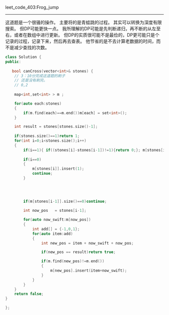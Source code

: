 leet_code_403:Frog_jump

---
这道题是一个很骚的操作。
主要将的是青蛙跳的过程。
其实可以转换为深度有限搜索。
但DP可能更快一点。
我所理解的DP可能是先判断递归，再不断的从左至右，或者在数组中进行更新。
但DP的实质很可能不是最俭的，DP更可能只是个记录的过程，记录下来，然后再去查表。
他节省的是不去计算老数据的时间，而不是减少查找的次数。

```C++
class Solution {
public:
        
   bool canCross(vector<int>& stones) {
    // 3：10分完成这道题的刷子
    // 还是没有刷完。
    // 0,2 
       
    map<int,set<int> > m ;

    for(auto each:stones)
    {
        if(m.find(each)==m.end())m[each] = set<int>();
    }

    int result = stones[stones.size()-1];
       
    if(stones.size()==1)return 1;
    for(int i=0;i<stones.size();i++)
    {
        if(i==1){ if((stones[i]-stones[i-1])!=1){return 0;}; m[stones[i]].insert(1); }
        
        if(i==0)
        {
            m[stones[i]].insert(1);
            continue;
        }
        
        
        
        
        if(m[stones[i-1]].size()==0)continue;

        int now_pos   = stones[i-1];

        for(auto now_swift:m[now_pos])
        {
            int add[] = {-1,0,1};
            for(auto item:add)
            {
                int new_pos = item + now_swift + now_pos;

                if(new_pos == result)return true;

                if(m.find(new_pos)!=m.end())
                {
                    m[new_pos].insert(item+now_swift);
                }
            }
        }
    }
    return false;
}

};
```

